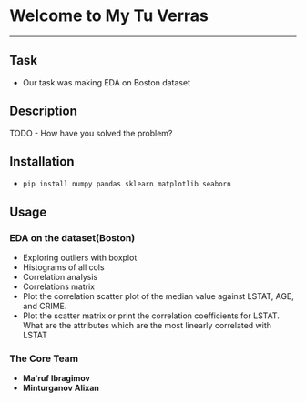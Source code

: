 # Welcome to My Tu Verras
***

## Task

- Our task was making EDA on Boston dataset

## Description
TODO - How have you solved the problem?

## Installation

- `pip install numpy pandas sklearn matplotlib seaborn` 

## Usage

### EDA on the dataset(Boston)

- Exploring outliers with boxplot
- Histograms of all cols
- Correlation analysis
- Correlations matrix
- Plot the correlation scatter plot of the median value against LSTAT, AGE, and CRIME.
-  Plot the scatter matrix or print the correlation coefficients for LSTAT. What are the attributes which are the most linearly correlated with LSTAT

### The Core Team
- **Ma'ruf Ibragimov**
- **Minturganov Alixan**
